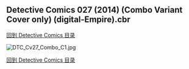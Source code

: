 ## Detective Comics 027 (2014) (Combo Variant Cover only) (digital-Empire).cbr


[回到 Detective Comics 目录](https://github.com/alicewish/markdown/blob/master/series/Detective-Comics.md)


![DTC_Cv27_Combo_C1.jpg](https://wx1.sinaimg.cn/large/6a9fdecagy1fq333cwzxjj21hc280e81.jpg)

[回到 Detective Comics 目录](https://github.com/alicewish/markdown/blob/master/series/Detective-Comics.md)

